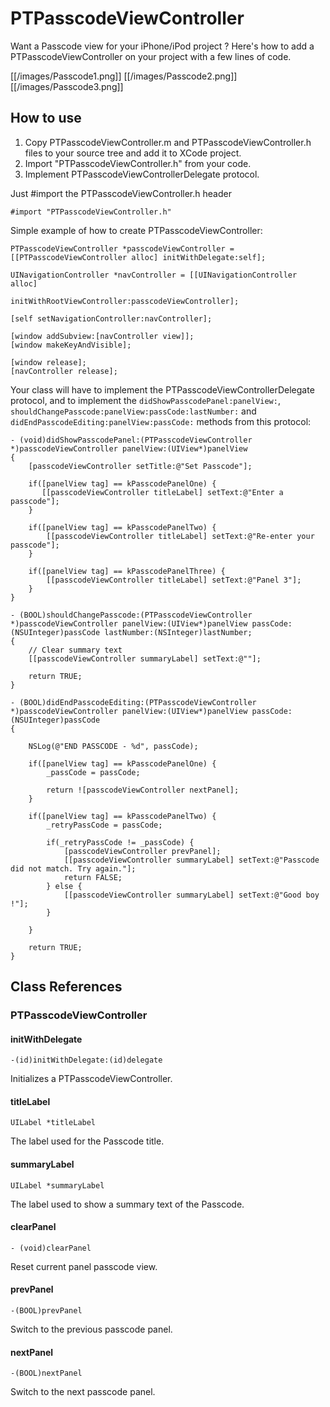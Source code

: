 PTPasscodeViewController
========================

Want a Passcode view for your iPhone/iPod project ? 
Here's how to add a PTPasscodeViewController on your project with a few lines of code.

[[/images/Passcode1.png]]
[[/images/Passcode2.png]]
[[/images/Passcode3.png]]

How to use
----------

1. Copy PTPasscodeViewController.m and PTPasscodeViewController.h files to your source tree and add it to XCode project.
2. Import "PTPasscodeViewController.h" from your code.
3. Implement PTPasscodeViewControllerDelegate protocol.


Just #import the PTPasscodeViewController.h header

`#import "PTPasscodeViewController.h"`


Simple example of how to create PTPasscodeViewController:

    PTPasscodeViewController *passcodeViewController = [[PTPasscodeViewController alloc] initWithDelegate:self];

    UINavigationController *navController = [[UINavigationController alloc]
                                 initWithRootViewController:passcodeViewController];

    [self setNavigationController:navController];

    [window addSubview:[navController view]];
    [window makeKeyAndVisible];

    [window release];
    [navController release];

Your class will have to implement the PTPasscodeViewControllerDelegate protocol, and to implement the `didShowPasscodePanel:panelView:`, `shouldChangePasscode:panelView:passCode:lastNumber:` and `didEndPasscodeEditing:panelView:passCode:` methods from this protocol:

    - (void)didShowPasscodePanel:(PTPasscodeViewController *)passcodeViewController panelView:(UIView*)panelView
    {
        [passcodeViewController setTitle:@"Set Passcode"];
        
        if([panelView tag] == kPasscodePanelOne) {
           [[passcodeViewController titleLabel] setText:@"Enter a passcode"];
        }

        if([panelView tag] == kPasscodePanelTwo) {
            [[passcodeViewController titleLabel] setText:@"Re-enter your passcode"];
        }

        if([panelView tag] == kPasscodePanelThree) {
            [[passcodeViewController titleLabel] setText:@"Panel 3"];
        }
    }

    - (BOOL)shouldChangePasscode:(PTPasscodeViewController *)passcodeViewController panelView:(UIView*)panelView passCode:(NSUInteger)passCode lastNumber:(NSInteger)lastNumber;
    {
        // Clear summary text
        [[passcodeViewController summaryLabel] setText:@""];

        return TRUE;
    }

    - (BOOL)didEndPasscodeEditing:(PTPasscodeViewController *)passcodeViewController panelView:(UIView*)panelView passCode:(NSUInteger)passCode
    {
        
        NSLog(@"END PASSCODE - %d", passCode);
        
        if([panelView tag] == kPasscodePanelOne) {
            _passCode = passCode;
            
            return ![passcodeViewController nextPanel];
        }

        if([panelView tag] == kPasscodePanelTwo) {
            _retryPassCode = passCode;
            
            if(_retryPassCode != _passCode) {
                [passcodeViewController prevPanel];
                [[passcodeViewController summaryLabel] setText:@"Passcode did not match. Try again."];
                return FALSE;
            } else {
                [[passcodeViewController summaryLabel] setText:@"Good boy !"];    
            }
            
        }
        
        return TRUE;
    }


Class References
----------------

### PTPasscodeViewController

#### initWithDelegate

`-(id)initWithDelegate:(id)delegate`

Initializes a PTPasscodeViewController.

#### titleLabel

`UILabel *titleLabel`

The label used for the Passcode title.

#### summaryLabel

`UILabel *summaryLabel`

The label used to show a summary text of the Passcode.

#### clearPanel

`- (void)clearPanel`

Reset current panel passcode view.

#### prevPanel

`-(BOOL)prevPanel`

Switch to the previous passcode panel.

#### nextPanel

`-(BOOL)nextPanel`

Switch to the next passcode panel.
